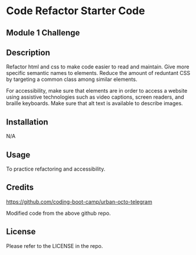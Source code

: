 # Code Refactor Starter Code
## Module 1 Challenge

## Description

Refactor html and css to make code easier to read and maintain. Give more specific semantic names to elements. Reduce the amount of reduntant CSS by targeting a common class among similar elements.

For accessibility, make sure that elements are in order to access a website using assistive technologies such as video captions, screen readers, and braille keyboards. Make sure that alt text is available to describe images.

## Installation

N/A

## Usage

To practice refactoring and accessibility.

## Credits

https://github.com/coding-boot-camp/urban-octo-telegram

Modified code from the above github repo.

## License

Please refer to the LICENSE in the repo.

